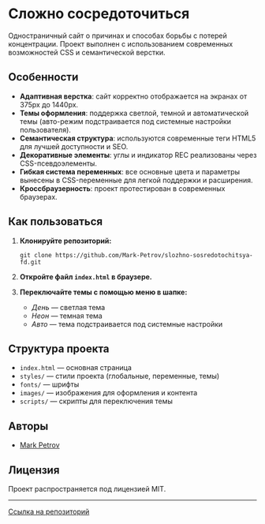 # Сложно сосредоточиться

Одностраничный сайт о причинах и способах борьбы с потерей концентрации. Проект выполнен с использованием современных возможностей CSS и семантической верстки.

## Особенности

- **Адаптивная верстка**: сайт корректно отображается на экранах от 375px до 1440px.
- **Темы оформления**: поддержка светлой, темной и автоматической темы (авто-режим подстраивается под системные настройки пользователя).
- **Семантическая структура**: используются современные теги HTML5 для лучшей доступности и SEO.
- **Декоративные элементы**: углы и индикатор REC реализованы через CSS-псевдоэлементы.
- **Гибкая система переменных**: все основные цвета и параметры вынесены в CSS-переменные для легкой поддержки и расширения.
- **Кроссбраузерность**: проект протестирован в современных браузерах.

## Как пользоваться

1. **Клонируйте репозиторий:**
   ```
   git clone https://github.com/Mark-Petrov/slozhno-sosredotochitsya-fd.git
   ```

2. **Откройте файл `index.html` в браузере.**

3. **Переключайте темы с помощью меню в шапке:**
   - _День_ — светлая тема
   - _Неон_ — темная тема
   - _Авто_ — тема подстраивается под системные настройки

## Структура проекта

- `index.html` — основная страница
- `styles/` — стили проекта (глобальные, переменные, темы)
- `fonts/` — шрифты
- `images/` — изображения для оформления и контента
- `scripts/` — скрипты для переключения темы

## Авторы

- [Mark Petrov](https://github.com/Mark-Petrov)

## Лицензия

Проект распространяется под лицензией MIT.

---
[Ссылка на репозиторий](https://github.com/Mark-Petrov/slozhno-sosredotochitsya-fd)
